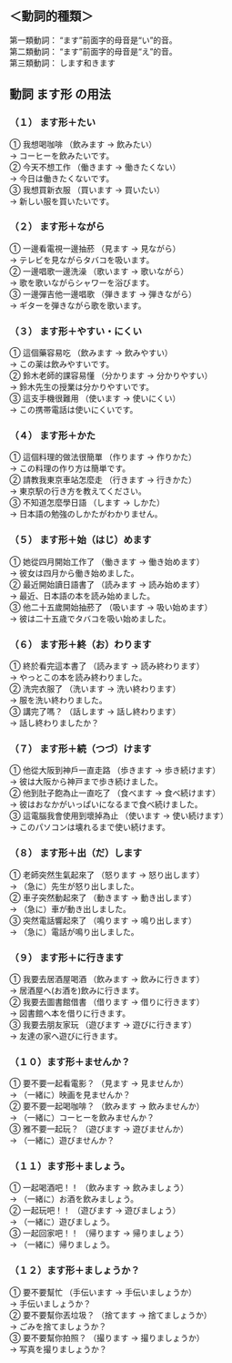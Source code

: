 ## ＜動詞的種類＞
第一類動詞： “ます”前面字的母音是“い”的音。
<br>
第二類動詞： “ます”前面字的母音是“え”的音。
<br>
第三類動詞： します和きます
<br>

## 動詞 ます形 の用法
### （１） ます形＋たい
① 我想喝咖啡 （飲みます → 飲みたい）
<br>
→ コーヒーを飲みたいです。
<br>
② 今天不想工作 （働きます → 働きたくない）
<br>
→ 今日は働きたくないです。
<br>
③ 我想買新衣服 （買います → 買いたい）
<br>
→ 新しい服を買いたいです。
<br>

### （２） ます形＋ながら
① 一邊看電視一邊抽菸 （見ます → 見ながら）
<br>
→ テレビを見ながらタバコを吸います。
<br>
② 一邊唱歌一邊洗澡 （歌います → 歌いながら）
<br>
→ 歌を歌いながらシャワーを浴びます。
<br>
③ 一邊彈吉他一邊唱歌 （弾きます → 弾きながら）
<br>
→ ギターを弾きながら歌を歌います。
<br>

### （３） ます形＋やすい・にくい
① 這個藥容易吃 （飲みます → 飲みやすい）
<br>
→ この薬は飲みやすいです。
<br>
② 鈴木老師的課容易懂 （分かります → 分かりやすい）
<br>
→ 鈴木先生の授業は分かりやすいです。
<br>
③ 這支手機很難用 （使います → 使いにくい）
<br>
→ この携帯電話は使いにくいです。
<br>

### （４） ます形＋かた
① 這個料理的做法很簡單 （作ります → 作りかた）
<br>
→ この料理の作り方は簡単です。
<br>
② 請教我東京車站怎麼走 （行きます → 行きかた）
<br>
→ 東京駅の行き方を教えてください。
<br>
③ 不知道怎麼學日語 （します → しかた）
<br>
→ 日本語の勉強のしかたがわかりません。
<br>

### （５） ます形＋始（はじ）めます
① 她從四月開始工作了 （働きます → 働き始めます）
<br>
→ 彼女は四月から働き始めました。
<br>
② 最近開始讀日語書了 （読みます → 読み始めます）
<br>
→ 最近、日本語の本を読み始めました。
<br>
③ 他二十五歲開始抽菸了 （吸います → 吸い始めます）
<br>
→ 彼は二十五歳でタバコを吸い始めました。
<br>

### （６） ます形＋終（お）わります
① 終於看完這本書了 （読みます → 読み終わります）
<br>
→ やっとこの本を読み終わりました。
<br>
② 洗完衣服了 （洗います → 洗い終わります）
<br>
→ 服を洗い終わりました。
<br>
③ 講完了嗎？ （話します → 話し終わります）
<br>
→ 話し終わりましたか？
<br>

### （７） ます形＋続（つづ）けます
① 他從大阪到神戶一直走路 （歩きます → 歩き続けます）
<br>
→ 彼は大阪から神戸まで歩き続けました。
<br>
② 他到肚子飽為止一直吃了 （食べます → 食べ続けます）
<br>
→ 彼はおなかがいっぱいになるまで食べ続けました。
<br>
③ 這電腦我會使用到壞掉為止 （使います → 使い続けます）
<br>
→ このパソコンは壊れるまで使い続けます。
<br>

### （８） ます形＋出（だ）します
① 老師突然生氣起來了 （怒ります → 怒り出します）
<br>
→ （急に）先生が怒り出しました。
<br>
② 車子突然動起來了 （動きます → 動き出します）
<br>
→ （急に）車が動き出しました。
<br>
③ 突然電話響起來了 （鳴ります → 鳴り出します）
<br>
→ （急に）電話が鳴り出しました。
<br>

### （９） ます形＋に行きます
① 我要去居酒屋喝酒 （飲みます → 飲みに行きます）
<br>
→ 居酒屋へ(お酒を)飲みに行きます。
<br>
② 我要去圖書館借書 （借ります → 借りに行きます）
<br>
→ 図書館へ本を借りに行きます。
<br>
③ 我要去朋友家玩 （遊びます → 遊びに行きます）
<br>
→ 友達の家へ遊びに行きます。
<br>

### （１０）ます形＋ませんか？
① 要不要一起看電影？ （見ます → 見ませんか）
<br>
→ （一緒に）映画を見ませんか？
<br>
② 要不要一起喝咖啡？ （飲みます → 飲みませんか）
<br>
→ （一緒に）コーヒーを飲みませんか？
<br>
③ 雅不要一起玩？ （遊びます → 遊びませんか）
<br>
→ （一緒に）遊びませんか？
<br>

### （１１）ます形＋ましょう。
① 一起喝酒吧！！ （飲みます → 飲みましょう）
<br>
→ （一緒に）お酒を飲みましょう。
<br>
② 一起玩吧！！ （遊びます → 遊びましょう）
<br>
→ （一緒に）遊びましょう。
<br>
③ 一起回家吧！！ （帰ります → 帰りましょう）
<br>
→ （一緒に）帰りましょう。
<br>

### （１２）ます形＋ましょうか？
① 要不要幫忙 （手伝います → 手伝いましょうか）
<br>
→ 手伝いましょうか？
<br>
② 要不要幫你丟垃圾？ （捨てます → 捨てましょうか）
<br>
→ ごみを捨てましょうか？
<br>
③ 要不要幫你拍照？ （撮ります → 撮りましょうか）
<br>
→ 写真を撮りましょうか？
<br>

